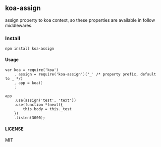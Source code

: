 ## koa-assign

assign property to koa context, so these properties are available in follow middlewares.

### Install

    npm install koa-assign

#### Usage

    var koa = require('koa')
        , assign = require('koa-assign')('_' /* property prefix, default to _ */)
        , app = koa()
        ;

    app
        .use(assign('test', 'text'))
        .use(function *(next){
            this.body = this._test
        })
        .listen(3000);

#### LICENSE
MIT